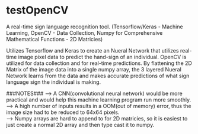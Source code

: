 # testOpenCV

A real-time sign language recognition tool. (Tensorflow/Keras - Machine Learning, OpenCV - Data Collection, Numpy for Comprehensive Mathematical Functions - 2D Matricies)

Utilizes Tensorflow and Keras to create an Nueral Network that utilizes real-time image pixel data to predict the hand-sign of an individual.  OpenCV is utilized for data collection and for real-time predictions.  By flattening the 2D Matrix of the image data into a single numpy array, the 3 layered Nueral Network learns from the data and makes accurate predictions of what sign language sign the individual is making.  

###NOTES###
-->  A CNN(convolutional neural network) would be more practical and would help this machine learning program run more smoothly.  
-->  A high number of inputs results in a OOM(out of memory) error, thus the image size had to be reduced to 64x64 pixels.  
-->  Numpy arrays are hard to append to for 2D matricies, so it is easiest to just create a normal 2D array and then type cast it to numpy.
